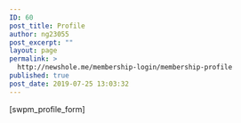 ```yaml
---
ID: 60
post_title: Profile
author: ng23055
post_excerpt: ""
layout: page
permalink: >
  http://newshole.me/membership-login/membership-profile
published: true
post_date: 2019-07-25 13:03:32
---
```

[swpm_profile_form]